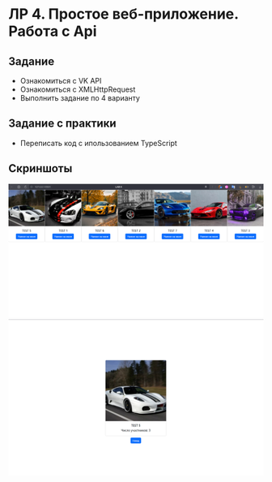 # ЛР 4. Простое веб-приложение. Работа с Api

## Задание
- Ознакомиться с VK API
- Ознакомиться с XMLHttpRequest
- Выполнить задание по 4 варианту

## Задание с практики
- Переписать код с ипользованием TypeScript

## Скриншоты
![alt text](images/1.png)
![alt text](images/2.png)